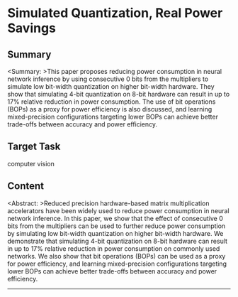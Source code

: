 # Simulated Quantization, Real Power Savings

## Summary

<Summary: >This paper proposes reducing power consumption in neural network inference by using consecutive 0 bits from the multipliers to simulate low bit-width quantization on higher bit-width hardware. They show that simulating 4-bit quantization on 8-bit hardware can result in up to 17% relative reduction in power consumption. The use of bit operations (BOPs) as a proxy for power efficiency is also discussed, and learning mixed-precision configurations targeting lower BOPs can achieve better trade-offs between accuracy and power efficiency.


## Target Task

computer vision

## Content

<Abstract: >Reduced precision hardware-based matrix multiplication accelerators have been widely used to reduce power consumption in neural network inference. In this paper, we show that the effect of consecutive 0 bits from the multipliers can be used to further reduce power consumption by simulating low bit-width quantization on higher bit-width hardware. We demonstrate that simulating 4-bit quantization on 8-bit hardware can result in up to 17% relative reduction in power consumption on commonly used networks. We also show that bit operations (BOPs) can be used as a proxy for power efficiency, and learning mixed-precision configurations targeting lower BOPs can achieve better trade-offs between accuracy and power efficiency.



---


